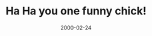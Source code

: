 ---
layout: base.njk
title : 'Ha Ha you one funny chick!' 
view_title : 'Ha Ha you one funny chick!' 
year : '2000' 
date : '2000-02-24' 
img_file : '/drawing/hahayou.png' 
html_file : 'hahayouone' 
next_html : 'weareglkad.html' 
year_order : '216' 
permalink : "title/{{html_file}}.html"
---